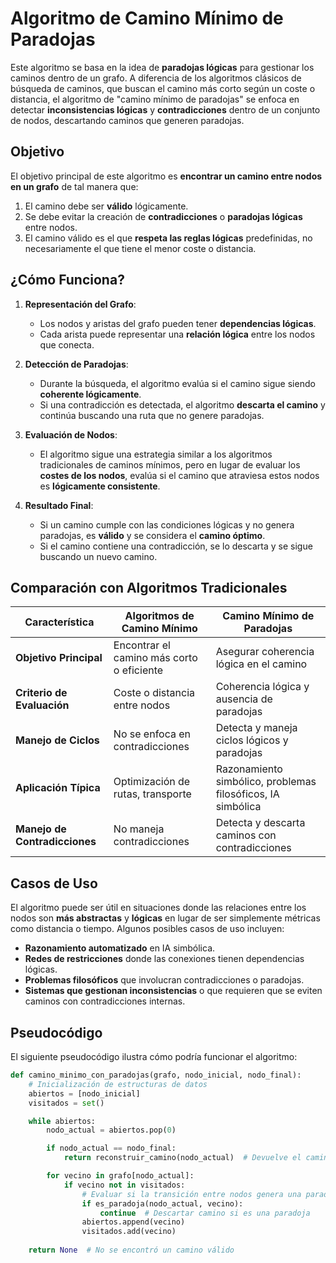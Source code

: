 # Algoritmo de Camino Mínimo de Paradojas

Este algoritmo se basa en la idea de **paradojas lógicas** para gestionar los caminos dentro de un grafo. A diferencia de los algoritmos clásicos de búsqueda de caminos, que buscan el camino más corto según un coste o distancia, el algoritmo de "camino mínimo de paradojas" se enfoca en detectar **inconsistencias lógicas** y **contradicciones** dentro de un conjunto de nodos, descartando caminos que generen paradojas.

## Objetivo

El objetivo principal de este algoritmo es **encontrar un camino entre nodos en un grafo** de tal manera que:
1. El camino debe ser **válido** lógicamente.
2. Se debe evitar la creación de **contradicciones** o **paradojas lógicas** entre nodos.
3. El camino válido es el que **respeta las reglas lógicas** predefinidas, no necesariamente el que tiene el menor coste o distancia.

## ¿Cómo Funciona?

1. **Representación del Grafo**:
   - Los nodos y aristas del grafo pueden tener **dependencias lógicas**.
   - Cada arista puede representar una **relación lógica** entre los nodos que conecta.

2. **Detección de Paradojas**:
   - Durante la búsqueda, el algoritmo evalúa si el camino sigue siendo **coherente lógicamente**.
   - Si una contradicción es detectada, el algoritmo **descarta el camino** y continúa buscando una ruta que no genere paradojas.

3. **Evaluación de Nodos**:
   - El algoritmo sigue una estrategia similar a los algoritmos tradicionales de caminos mínimos, pero en lugar de evaluar los **costes de los nodos**, evalúa si el camino que atraviesa estos nodos es **lógicamente consistente**.

4. **Resultado Final**:
   - Si un camino cumple con las condiciones lógicas y no genera paradojas, es **válido** y se considera el **camino óptimo**.
   - Si el camino contiene una contradicción, se lo descarta y se sigue buscando un nuevo camino.

## Comparación con Algoritmos Tradicionales

| Característica                  | Algoritmos de Camino Mínimo             | Camino Mínimo de Paradojas         |
|-----------------------------------|-----------------------------------------|------------------------------------|
| **Objetivo Principal**            | Encontrar el camino más corto o eficiente | Asegurar coherencia lógica en el camino |
| **Criterio de Evaluación**        | Coste o distancia entre nodos           | Coherencia lógica y ausencia de paradojas |
| **Manejo de Ciclos**              | No se enfoca en contradicciones         | Detecta y maneja ciclos lógicos y paradojas |
| **Aplicación Típica**             | Optimización de rutas, transporte       | Razonamiento simbólico, problemas filosóficos, IA simbólica |
| **Manejo de Contradicciones**     | No maneja contradicciones               | Detecta y descarta caminos con contradicciones |

## Casos de Uso

El algoritmo puede ser útil en situaciones donde las relaciones entre los nodos son **más abstractas** y **lógicas** en lugar de ser simplemente métricas como distancia o tiempo. Algunos posibles casos de uso incluyen:

- **Razonamiento automatizado** en IA simbólica.
- **Redes de restricciones** donde las conexiones tienen dependencias lógicas.
- **Problemas filosóficos** que involucran contradicciones o paradojas.
- **Sistemas que gestionan inconsistencias** o que requieren que se eviten caminos con contradicciones internas.

## Pseudocódigo

El siguiente pseudocódigo ilustra cómo podría funcionar el algoritmo:

```python
def camino_minimo_con_paradojas(grafo, nodo_inicial, nodo_final):
    # Inicialización de estructuras de datos
    abiertos = [nodo_inicial]
    visitados = set()

    while abiertos:
        nodo_actual = abiertos.pop(0)

        if nodo_actual == nodo_final:
            return reconstruir_camino(nodo_actual)  # Devuelve el camino encontrado

        for vecino in grafo[nodo_actual]:
            if vecino not in visitados:
                # Evaluar si la transición entre nodos genera una paradoja
                if es_paradoja(nodo_actual, vecino):
                    continue  # Descartar camino si es una paradoja
                abiertos.append(vecino)
                visitados.add(vecino)
                
    return None  # No se encontró un camino válido